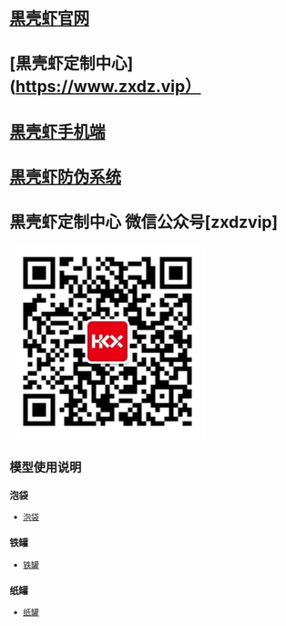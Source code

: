 # [黒壳虾官网](https://hihkx.com.cn)
# [黒壳虾定制中心](https://www.zxdz.vip）
# [黒壳虾手机端](https"//m.zxdz.vip)
# [黒壳虾防伪系统](https://www.hihkx.cn/)
# 黒壳虾定制中心 微信公众号[zxdzvip]
![公众号](./drawing/hkx/qrcode_for_gh_31bb187566b1_344.jpg)

## 模型使用说明

### 泡袋
* [泡袋](./drawing/bubblebag/README.md)

### 铁罐
* [铁罐](./drawing/tincan/README.md)

### 纸罐
* [纸罐](./drawing/papercan/README.md)
